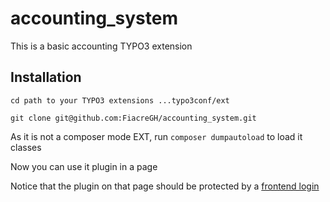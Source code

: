 # accounting_system
This is a basic accounting TYPO3 extension

## Installation
``cd path to your TYPO3 extensions ...typo3conf/ext``

``git clone git@github.com:FiacreGH/accounting_system.git``

As it is not a composer mode EXT, run ``composer dumpautoload`` to load it classes

Now you can use it plugin in a page

Notice that the plugin on that page should be protected by a [frontend login](https://docs.typo3.org/typo3cms/EditorsTutorial/AccessControl/Login/Index.html)
